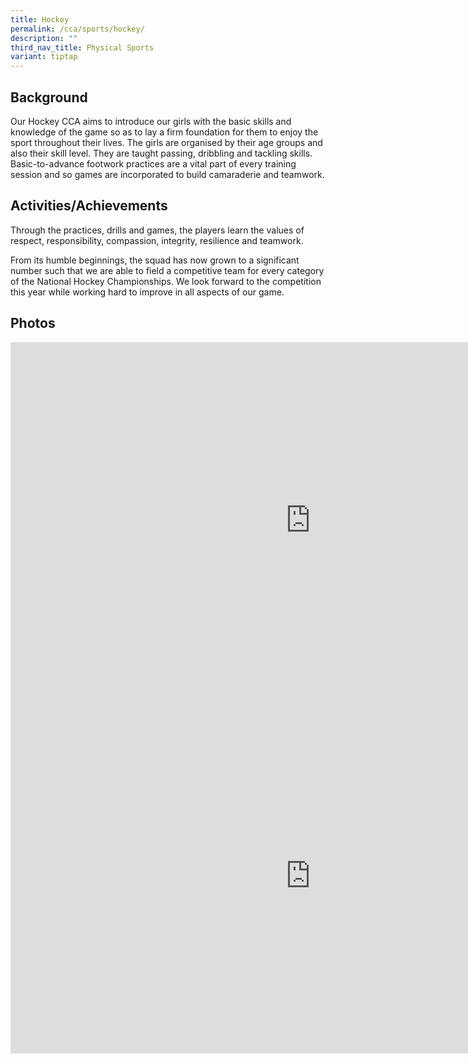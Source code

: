 ```yaml
---
title: Hockey
permalink: /cca/sports/hockey/
description: ""
third_nav_title: Physical Sports
variant: tiptap
---
```

<h2>Background</h2>
<p>Our Hockey CCA aims to introduce our girls with the basic skills and knowledge
of the game so as to lay a firm foundation for them to enjoy the sport
throughout their lives. The girls are organised by their age groups and
also their skill level. They are taught passing, dribbling and tackling
skills. Basic-to-advance footwork practices are a vital part of every training
session and so games are incorporated to build camaraderie and teamwork.</p>
<h2>Activities/Achievements</h2>
<p>Through the practices, drills and games, the players learn the values
of respect, responsibility, compassion, integrity, resilience and teamwork.</p>
<p>From its humble beginnings, the squad has now grown to a significant number
such that we are able to field a competitive team for every category of
the National Hockey Championships. We look forward to the competition this
year while working hard to improve in all aspects of our game.</p>
<h2>Photos</h2>
<div class="iframe-wrapper">
<iframe height="569" width="960" allowfullscreen="true" frameborder="0" src="https://docs.google.com/presentation/d/e/2PACX-1vRICK_8Cd6Atuqvl4Jr6qZZAgEtN0_RRBbD3SDeUir1qp5qVQDKvF6d9wo6nmMC3a7W4cL_vIkR0ZhE/embed?start=false&amp;loop=false&amp;delayms=3000"></iframe>
</div>
<div class="iframe-wrapper">
<iframe height="569" width="960" allowfullscreen="true" frameborder="0" src="https://docs.google.com/presentation/d/e/2PACX-1vSwc5gNum6spjfqlGoAGgx3Dur-8KvRTZjyoM2CULcaFpJJtWTpzfv_wulg48x0rz1DEo4xvaUFsCD_/embed?start=false&amp;loop=false&amp;delayms=3000"></iframe>
</div>
<p></p>
